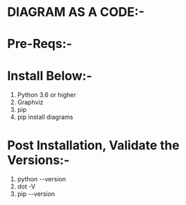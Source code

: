 # DIAGRAM AS A CODE:-

# Pre-Reqs:-

# Install Below:-
1. Python 3.6 or higher
2. Graphviz
3. pip
4. pip install diagrams

# Post Installation, Validate the Versions:-
1. python --version
2. dot -V
3. pip --version
